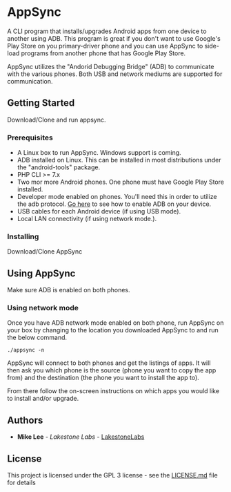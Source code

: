 # AppSync
A CLI program that installs/upgrades Android apps from one device to another using ADB.  This program
is great if you don't want to use Google's Play Store on you primary-driver phone and you can use AppSync to side-load programs from another phone that has Google Play Store.

AppSync utilizes the "Andorid Debugging Bridge" (ADB) to communicate with the various phones.  Both USB and network mediums are supported for communication.  

## Getting Started

Download/Clone and run appsync.

### Prerequisites

* A Linux box to run AppSync.  Windows support is coming.
* ADB installed on Linux.  This can be installed in most distributions under the "android-tools" package.
* PHP CLI >= 7.x
* Two mor more Android phones.  One phone must have Google Play Store installed.
* Developer mode enabled on phones.  You'll need this in order to utilize the adb protocol.  [Go here](https://developer.android.com/studio/command-line/adb) to see how to enable ADB on your device.
* USB cables for each Android device (if using USB mode).
* Local LAN connectivity (if using network mode.).

### Installing

Download/Clone AppSync

## Using AppSync

Make sure ADB is enabled on both phones.

### Using network mode

Once you have ADB network mode enabled on both phone, run AppSync on your box by changing to the
location you downloaded AppSync to and run the below command.

```
./appsync -n
```

AppSync will connect to both phones and get the listings of apps.  It will then ask you which phone
is the source (phone you want to copy the app from) and the destination (the phone you want to
install the app to).  

From there follow the on-screen instructions on which apps you would like to install and/or upgrade.

## Authors

* **Mike Lee** - *Lakestone Labs* - [LakestoneLabs](https://github.com/lakestonelabs)

## License

This project is licensed under the GPL 3 license - see the [LICENSE.md](gpl.md) file for details



